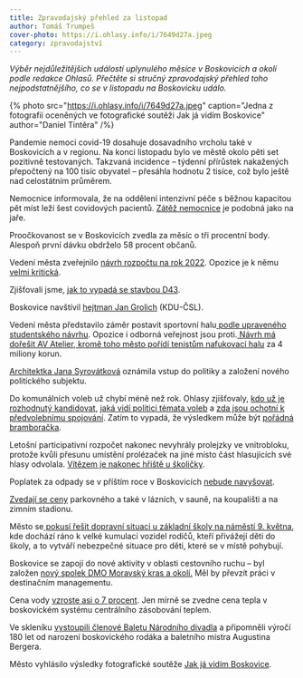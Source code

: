```yaml
---
title: Zpravodajský přehled za listopad
author: Tomáš Trumpeš
cover-photo: https://i.ohlasy.info/i/7649d27a.jpeg
category: zpravodajství
---
```


*Výběr nejdůležitějších událostí uplynulého měsíce v Boskovicích a okolí podle redakce Ohlasů. Přečtěte si stručný zpravodajský přehled toho nejpodstatnějšího, co se v listopadu na Boskovicku událo.*

{% photo src="https://i.ohlasy.info/i/7649d27a.jpeg" caption="Jedna z fotografií oceněných ve fotografické soutěži Jak já vidím Boskovice" author="Daniel Tintěra" /%}

Pandemie nemoci covid-19 dosahuje dosavadního vrcholu také v Boskovicích a v regionu. Na konci listopadu bylo ve městě okolo pěti set pozitivně testovaných. Takzvaná incidence – týdenní přírůstek nakažených přepočtený na 100 tisíc obyvatel – přesáhla hodnotu 2 tisíce, což bylo ještě nad celostátním průměrem.

Nemocnice informovala, že na oddělení intenzivní péče s běžnou kapacitou pět míst leží šest covidových pacientů. [Zátěž nemocnice](https://ohlasy.info/clanky/2021/11/covid-nemocnice.html) je podobná jako na jaře.

Proočkovanost se v Boskovicích zvedla za měsíc o tři procentní body. Alespoň první dávku obdrželo 58 procent občanů.

Vedení města zveřejnilo [návrh rozpočtu na rok 2022](https://ohlasy.info/clanky/2021/11/rozpocet.html). Opozice je k němu [velmi kritická](https://ohlasy.info/clanky/2021/12/anketa-opozice.html). 

Zjišťovali jsme, [jak to vypadá se stavbou D43](https://ohlasy.info/clanky/2021/11/d43.html).

Boskovice navštívil [hejtman Jan Grolich](https://ohlasy.info/clanky/2021/11/hejtman-v-boskovicich.html) (KDU-ČSL).

Vedení města představilo záměr postavit sportovní halu[ podle upraveného studentského návrhu](https://ohlasy.info/clanky/2021/11/hala-varianty.html). Opozice i odborná veřejnost jsou proti.[ Návrh má dořešit AV Atelier, kromě toho město pořídí tenistům nafukovací halu](https://ohlasy.info/clanky/2021/11/hala-a-hala.html) za 4 miliony korun.

[Architektka Jana Syrovátková](https://ohlasy.info/clanky/2021/11/rozhovor-syrovatkova.html) oznámila vstup do politiky a založení nového politického subjektu.

Do komunálních voleb už chybí méně než rok. Ohlasy zjišťovaly, [kdo už je rozhodnutý kandidovat](https://ohlasy.info/clanky/2021/11/kandidati.html), [jaká vidí politici témata voleb](https://ohlasy.info/clanky/2021/11/temata-voleb.html) a [zda jsou ochotní k předvolebnímu spojování](https://ohlasy.info/clanky/2021/11/volby-koalice.html). Zatím to vypadá, že výsledkem může být [pořádná bramboračka](https://ohlasy.info/clanky/2021/12/volby-v-mlze.html).

Letošní participativní rozpočet nakonec nevyhrály prolejzky ve vnitrobloku, protože kvůli přesunu umístění prolézaček na jiné místo část hlasujících své hlasy odvolala. [Vítězem je nakonec hřiště u školičky](https://ohlasy.info/clanky/2021/12/z-radnice.html).

Poplatek za odpady se v příštím roce v Boskovicích [nebude navyšovat](https://ohlasy.info/clanky/2021/12/z-radnice.html).

[Zvedají se ceny](https://ohlasy.info/clanky/2021/12/z-radnice.html) parkovného a také v lázních, v sauně, na koupališti a na zimním stadionu.

Město se[ pokusí řešit dopravní situaci u základní školy na náměstí 9. května](https://ohlasy.info/clanky/2021/12/z-radnice.html), kde dochází ráno k velké kumulaci vozidel rodičů, kteří přivážejí děti do školy, a to vytváří nebezpečné situace pro děti, které se v místě pohybují.

Boskovice se zapojí do nové aktivity v oblasti cestovního ruchu – byl založen [nový spolek DMO Moravský kras a okolí.](https://ohlasy.info/clanky/2021/12/z-radnice.html) Měl by převzít práci v destinačním managementu.

Cena vody [vzroste asi o 7 procent](https://ohlasy.info/clanky/2021/12/z-radnice.html). Jen mírně se zvedne cena tepla v boskovickém systému centrálního zásobování teplem.

Ve skleníku [vystoupili členové Baletu Národního divadla](https://boskovice.cz/ve-skleniku-vystoupil-balet-narodniho-divadla/d-42998) a připomněli výročí 180 let od narození boskovického rodáka a baletního mistra Augustina Bergera.

Město vyhlásilo výsledky fotografické soutěže [Jak já vidím Boskovice](https://boskovice.cz/kdo-nejlepe-videl-boskovice/d-43023).